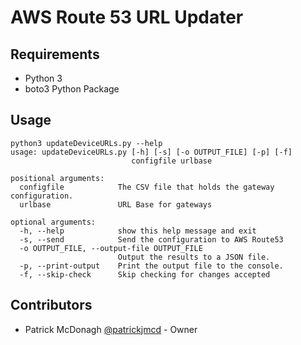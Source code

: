 # AWS Route 53 URL Updater

## Requirements

*   Python 3
*   boto3 Python Package


## Usage

```Shell
python3 updateDeviceURLs.py --help
usage: updateDeviceURLs.py [-h] [-s] [-o OUTPUT_FILE] [-p] [-f]
                           configfile urlbase

positional arguments:
  configfile            The CSV file that holds the gateway configuration.
  urlbase               URL Base for gateways

optional arguments:
  -h, --help            show this help message and exit
  -s, --send            Send the configuration to AWS Route53
  -o OUTPUT_FILE, --output-file OUTPUT_FILE
                        Output the results to a JSON file.
  -p, --print-output    Print the output file to the console.
  -f, --skip-check      Skip checking for changes accepted
```

## Contributors

*   Patrick McDonagh [@patrickjmcd](@patrickjmcd) - Owner
